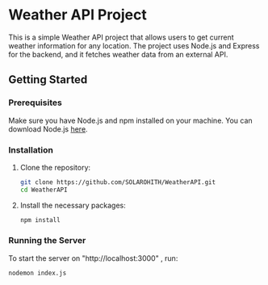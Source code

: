 
# Weather API Project

This is a simple Weather API project that allows users to get current weather information for any location. The project uses Node.js and Express for the backend, and it fetches weather data from an external API.

## Getting Started

### Prerequisites

Make sure you have Node.js and npm installed on your machine. You can download Node.js [here](https://nodejs.org/).

### Installation

1. Clone the repository:
    ```bash
    git clone https://github.com/SOLAROHITH/WeatherAPI.git
    cd WeatherAPI
    ```

2. Install the necessary packages:
    ```bash
    npm install
    ```

### Running the Server

To start the server on "http://localhost:3000" , run:
```bash
nodemon index.js

